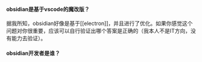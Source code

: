 #### obsidian是基于vscode的魔改版？
据我所知，obsidian好像是基于[[electron]]，并且进行了优化。如果你感觉这个问题对你很重要，应该可以自行验证出哪个答案是正确的（我本人不是IT方向，没有能力去验证）。


#### obsidian开发者是谁？
